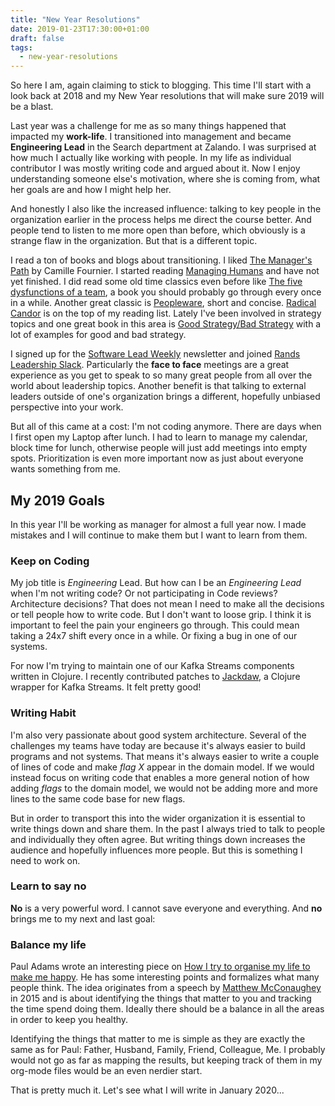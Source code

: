 ```yaml
---
title: "New Year Resolutions"
date: 2019-01-23T17:30:00+01:00
draft: false
tags:
  - new-year-resolutions
---
```


So here I am, again claiming to stick to blogging. This time I'll start with a
look back at 2018 and my New Year resolutions that will make sure 2019 will be a
blast.

Last year was a challenge for me as so many things happened that impacted my
**work-life**. I transitioned into management and became **Engineering Lead** in
the Search department at Zalando. I was surprised at how much I actually like
working with people. In my life as individual contributor I was mostly writing
code and argued about it. Now I enjoy understanding someone else's motivation,
where she is coming from, what her goals are and how I might help her.

And honestly I also like the increased influence: talking to key people in the
organization earlier in the process helps me direct the course better. And
people tend to listen to me more open than before, which obviously is a strange
flaw in the organization. But that is a different topic.

I read a ton of books and blogs about transitioning. I liked
[The Manager's Path][2] by Camille Fournier. I started reading
[Managing Humans][3] and have not yet finished. I did read some old time
classics even before like [The five dysfunctions of a team][4], a book you
should probably go through every once in a while. Another great classic is
[Peopleware][5], short and concise. [Radical Candor][9] is on the top of my
reading list. Lately I've been involved in strategy topics and one great book in
this area is [Good Strategy/Bad Strategy][6] with a lot of examples for good and
bad strategy.

I signed up for the [Software Lead Weekly][7] newsletter and joined [Rands
Leadership Slack][8]. Particularly the **face to face** meetings are a great
experience as you get to speak to so many great people from all over the world
about leadership topics. Another benefit is that talking to external leaders
outside of one's organization brings a different, hopefully unbiased perspective
into your work.

But all of this came at a cost: I'm not coding anymore. There are days when I
first open my Laptop after lunch. I had to learn to manage my calendar, block
time for lunch, otherwise people will just add meetings into empty spots.
Prioritization is even more important now as just about everyone wants something
from me.

## My 2019 Goals

In this year I'll be working as manager for almost a full year now. I made
mistakes and I will continue to make them but I want to learn from them.

### Keep on Coding

My job title is *Engineering* Lead. But how can I be an *Engineering Lead* when
I'm not writing code? Or not participating in Code reviews? Architecture
decisions? That does not mean I need to make all the decisions or tell people
how to write code. But I don't want to loose grip. I think it is important to
feel the pain your engineers go through. This could mean taking a 24x7 shift
every once in a while. Or fixing a bug in one of our systems.

For now I'm trying to maintain one of our Kafka Streams components written in
Clojure. I recently contributed patches to [Jackdaw][10], a Clojure wrapper for
Kafka Streams. It felt pretty good!

### Writing Habit

I'm also very passionate about good system architecture. Several of the
challenges my teams have today are because it's always easier to build programs
and not systems. That means it's always easier to write a couple of lines of
code and make *flag X* appear in the domain model. If we would instead focus on
writing code that enables a more general notion of how adding *flags* to the
domain model, we would not be adding more and more lines to the same code base
for new flags.

But in order to transport this into the wider organization it is essential to
write things down and share them. In the past I always tried to talk to people
and individually they often agree. But writing things down increases the
audience and hopefully influences more people. But this is something I need to
work on.

### Learn to say no

**No** is a very powerful word. I cannot save everyone and everything. And
**no** brings me to my next and last goal:

### Balance my life

Paul Adams wrote an interesting piece on
[How I try to organise my life to make me happy][0]. He has some interesting
points and formalizes what many people think. The idea originates from a speech
by [Matthew McConaughey][1] in 2015 and is about identifying the things that
matter to you and tracking the time spend doing them. Ideally there should be a
balance in all the areas in order to keep you healthy.

Identifying the things that matter to me is simple as they are exactly the same
as for Paul: Father, Husband, Family, Friend, Colleague, Me. I probably would
not go as far as mapping the results, but keeping track of them in my org-mode
files would be an even nerdier start.

That is pretty much it. Let's see what I will write in January 2020...

[0]: https://medium.com/@padday/how-i-try-to-organise-my-life-to-make-me-happy-e521541d8691
[1]: https://youtu.be/BmCTQ_mkzHU
[2]: https://www.goodreads.com/book/show/33369254-the-manager-s-path
[3]: https://www.goodreads.com/book/show/1317946.Managing_Humans
[4]: https://www.goodreads.com/book/show/21343.The_Five_Dysfunctions_of_a_Team
[5]: https://www.goodreads.com/book/show/67825.Peopleware
[6]: https://www.goodreads.com/book/show/11721966-good-strategy-bad-strategy
[7]: https://softwareleadweekly.com/
[8]: https://rands-leadership.slack.com/
[9]: https://www.goodreads.com/book/show/29939161-radical-candor
[10]: https://github.com/fundingcircle/jackdaw/
